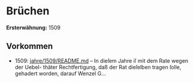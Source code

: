 # Brüchen

**Ersterwähnung:** 1509

## Vorkommen
- 1509: [jahre/1509/README.md](../jahre/1509/README.md) – In dieſem Jahre iſ mit dem Rate wegen der Uebel-
thäter Rechtfertigung, daß der Rat dieſelben tragen ſolle,
gehadert worden, darauf Wenzel G...
